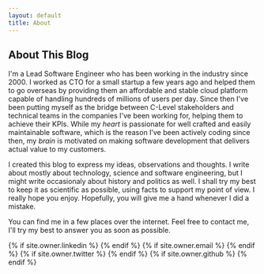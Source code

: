 ```yaml
---
layout: default
title: About
---
```

## About This Blog
I'm a Lead Software Engineer who has been working in the industry since 2000. I worked as CTO for a small startup a few years ago and helped them to go overseas by providing them an affordable and stable cloud platform capable of handling hundreds of millions of users per day. Since then I've been putting myself as the bridge between C-Level stakeholders and technical teams in the companies I've been working for, helping them to achieve their KPIs. While my _heart_ is passionate for well crafted and easily maintainable software, which is the reason I’ve been actively coding since then, my _brain_ is motivated on making software development that delivers actual value to my customers.

I created this blog to express my ideas, observations and thoughts. I write about mostly about technology, science and software engineering, but I might write occasionaly about history and politics as well. I shall try my best to keep it as scientific as possible, using facts to support my point of view. I really hope you enjoy. Hopefully, you will give me a hand whenever I did a mistake.

You can find me in a few places over the internet. Feel free to contact me, I'll try my best to answer you as soon as possible.

<div class="pagination">
  {% if site.owner.linkedin %}
    <a href="{{ site.owner.linkedin }}" class="social-media-icons"><i class="fa fa-2x fa-linkedin-square" aria-hidden="true"></i></a>
  {% endif %}
  {% if site.owner.email %}
    <a href="mailto:{{ site.owner.email }}" class="social-media-icons"><i class="fa fa-2x fa-envelope-square" aria-hidden="true"></i></a>
  {% endif %}
  {% if site.owner.twitter %}
    <a href="https://twitter.com/{{ site.owner.twitter }}" class="social-media-icons"><i class="fa fa-2x fa-twitter-square" aria-hidden="true"></i></a>
  {% endif %}
  {% if site.owner.github %}
    <a href="{{ site.owner.github }}" class="social-media-icons"><i class="fa fa-2x fa-github-square" aria-hidden="true"></i></a>
  {% endif %}
</div>

